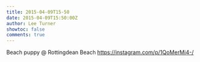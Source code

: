```yaml
---
title: 2015-04-09T15-50
date: 2015-04-09T15:50:00Z
author: Lee Turner
showtoc: false
comments: true
---
```


Beach puppy @ Rottingdean Beach https://instagram.com/p/1QoMerMi4-/

